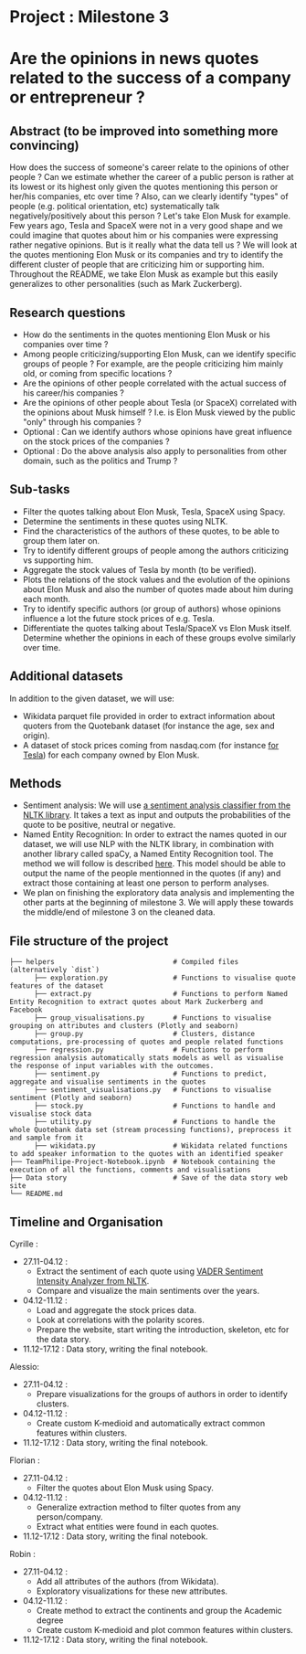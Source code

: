 # Project : Milestone 3
# Are the opinions in news quotes related to the success of a company or entrepreneur ?

## Abstract (to be improved into something more convincing)

How does the success of someone's career relate to the opinions of other people ? Can we estimate whether the 
career of a public person is rather at its lowest or its highest only given the quotes mentioning this person 
or her/his companies, etc over time ? Also, can we clearly identify "types" of people (e.g. political orientation, etc) systematically
talk negatively/positively about this person ? Let's take Elon Musk for example. Few years ago, Tesla and SpaceX were not in a very good shape and we could imagine that
quotes about him or his companies were expressing rather negative opinions. But is it really what the data tell us ?
We will look at the quotes mentioning Elon Musk or its companies and try to identify the different cluster of 
people that are criticizing him or supporting him. Throughout the README, we take Elon Musk as example but this easily generalizes to other personalities (such as Mark Zuckerberg).

## Research questions

- How do the sentiments in the quotes mentioning Elon Musk or his companies over time ?
- Among people criticizing/supporting Elon Musk, can we identify specific groups of people ? For example,
  are the people criticizing him mainly old, or coming from specific locations ?
- Are the opinions of other people correlated with the actual success of his career/his companies ?
- Are the opinions of other people about Tesla (or SpaceX) correlated with the opinions about Musk himself ? I.e.
  is Elon Musk viewed by the public "only" through his companies ?
- Optional : Can we identify authors whose opinions have great influence on the stock prices of the companies ?
- Optional : Do the above analysis also apply to personalities from other domain, such as the politics and Trump ?

## Sub-tasks

- Filter the quotes talking about Elon Musk, Tesla, SpaceX using Spacy.
- Determine the sentiments in these quotes using NLTK.
- Find the characteristics of the authors of these quotes, to be able to group them later on.
- Try to identify different groups of people among the authors criticizing vs supporting him.
- Aggregate the stock values of Tesla by month (to be verified).
- Plots the relations of the stock values and the evolution of the opinions about Elon Musk and also
  the number of quotes made about him during each month.
- Try to identify specific authors (or group of authors) whose opinions influence a lot the future stock prices
  of e.g. Tesla.
- Differentiate the quotes talking about Tesla/SpaceX vs Elon Musk itself. Determine whether the opinions
  in each of these groups evolve similarly over time.


## Additional datasets

In addition to the given dataset, we will use:
- Wikidata parquet file provided in order to extract information about quoters from the Quotebank dataset (for instance the age, sex and origin).
- A dataset of stock prices coming from nasdaq.com (for instance [for Tesla](https://www.nasdaq.com/market-activity/stocks/tsla/historical)) for each company owned by Elon Musk.

## Methods
 
- Sentiment analysis:
We will use [a sentiment analysis classifier from the NLTK library](https://www.nltk.org/api/nltk.sentiment.vader.html). It takes a text as input and outputs the probabilities of the quote to be positive, neutral or negative.
- Named Entity Recognition:
In order to extract the names quoted in our dataset, we will use NLP with the NLTK library, in combination with another library called spaCy, a Named Entity Recognition tool.
  The method we will follow is described [here](https://towardsdatascience.com/named-entity-recognition-with-nltk-and-spacy-8c4a7d88e7da). This model should be able to output the name of the people mentionned in the quotes (if any) and extract those containing at least one person to perform analyses.
- We plan on finishing the exploratory data analysis and implementing the other parts at the beginning of milestone 3.
  We will apply these towards the middle/end of milestone 3 on the cleaned data.
  
## File structure of the project
```
├── helpers                             # Compiled files (alternatively `dist`)
      ├── exploration.py                # Functions to visualise quote features of the dataset 
      ├── extract.py                    # Functions to perform Named Entity Recognition to extract quotes about Mark Zuckerberg and Facebook
      ├── group_visualisations.py       # Functions to visualise grouping on attributes and clusters (Plotly and seaborn)
      ├── group.py                      # Clusters, distance computations, pre-processing of quotes and people related functions
      ├── regression.py                 # Functions to perform regression analysis automatically stats models as well as visualise the response of input variables with the outcomes.
      ├── sentiment.py                  # Functions to predict, aggregate and visualise sentiments in the quotes
      ├── sentiment_visualisations.py   # Functions to visualise sentiment (Plotly and seaborn)
      ├── stock.py                      # Functions to handle and visualise stock data
      ├── utility.py                    # Functions to handle the whole Quotebank data set (stream processing functions), preprocess it and sample from it
      ├── wikidata.py                   # Wikidata related functions to add speaker information to the quotes with an identified speaker
├── TeamPhilipe-Project-Notebook.ipynb  # Notebook containing the execution of all the functions, comments and visualisations
├── Data story                          # Save of the data story web site
└── README.md
```

## Timeline and Organisation
Cyrille :
- 27.11-04.12 :
  - Extract the sentiment of each quote using [VADER Sentiment Intensity Analyzer from NLTK](https://www.nltk.org/api/nltk.sentiment.vader.html).
  - Compare and visualize the main sentiments over the years.
- 04.12-11.12 :
  - Load and aggregate the stock prices data.
  - Look at correlations with the polarity scores.
  - Prepare the website, start writing the introduction, skeleton, etc for the data story.
- 11.12-17.12 : Data story, writing the final notebook.

Alessio:
- 27.11-04.12 :
  - Prepare visualizations for the groups of authors in order to identify clusters.
- 04.12-11.12 :
  - Create custom K-medioid and automatically extract common features within clusters.
- 11.12-17.12 : Data story, writing the final notebook.

Florian :
- 27.11-04.12 : 
    - Filter the quotes about Elon Musk using Spacy.
- 04.12-11.12 :
    - Generalize extraction method to filter quotes from any person/company.
    - Extract what entities were found in each quotes.
- 11.12-17.12 : Data story, writing the final notebook.

Robin :
- 27.11-04.12 :
    - Add all attributes of the authors (from Wikidata).
    - Exploratory visualizations for these new attributes.
- 04.12-11.12 :
    - Create method to extract the continents and group the Academic degree 
    - Create custom K-medioid and plot common features within clusters.
- 11.12-17.12 : Data story, writing the final notebook.
